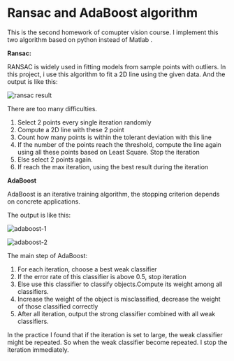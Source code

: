 # Ransac and AdaBoost algorithm 

This is the second homework of comupter vision course. I implement this two algorithm based on python instead of Matlab .

**Ransac:**

RANSAC is widely used in fitting models from sample points with outliers. In this project, i use this algorithm to fit a 2D line using the given data. And the output is like this:

![ransac result](https://i.loli.net/2018/05/09/5af2c34cb27d1.jpeg)

 There are too many difficulties.

1. Select 2 points every single iteration randomly
2. Compute a 2D line with these 2 point
3. Count how many points is within the tolerant deviation with this line
4. If the number of the points reach the threshold, compute the line again using all these points based on Least Square. Stop the iteration
5. Else  select 2 points again.
6. If reach the max iteration, using the best result during the iteration

**AdaBoost**

AdaBoost is an iterative training algorithm, the stopping criterion depends on concrete applications.

The output is like this:

![adaboost-1](https://i.loli.net/2018/05/09/5af2c61058695.jpg)

![adaboost-2](https://i.loli.net/2018/05/09/5af2c6a34bb47.jpg)

The main step of AdaBoost:

1. For each iteration, choose a best weak classifier
2. If the error rate of this classifier is above 0.5, stop iteration
3. Else use this classifier to classify objects.Compute its weight among all classifiers.
4. Increase the weight of the object is misclassified, decrease the weight of those classified correctly
5. After all iteration, output the strong classifier combined with all weak classifiers.

In the practice I found that if the iteration is set to large, the weak classifier might be repeated. So when the weak classifier become repeated. I stop the iteration immediately.


